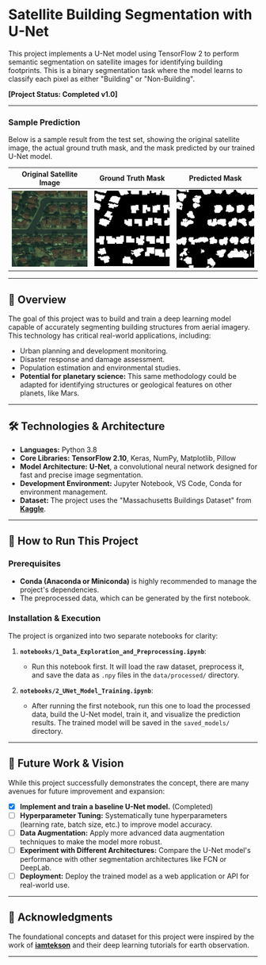 # Satellite Building Segmentation with U-Net

This project implements a U-Net model using TensorFlow 2 to perform semantic segmentation on satellite images for identifying building footprints. This is a binary segmentation task where the model learns to classify each pixel as either "Building" or "Non-Building".

**[Project Status: Completed v1.0]**

---

### Sample Prediction

Below is a sample result from the test set, showing the original satellite image, the actual ground truth mask, and the mask predicted by our trained U-Net model.

| Original Satellite Image | Ground Truth Mask | Predicted Mask |
| :---: | :---: | :---: |
| <img src="./results/example_3_original.png" width="200"/> | <img src="./results/example_3_ground_truth.png" width="200"/> | <img src="./results/example_3_predicted.png" width="200"/> |

---

## 🌟 Overview

The goal of this project was to build and train a deep learning model capable of accurately segmenting building structures from aerial imagery. This technology has critical real-world applications, including:
- Urban planning and development monitoring.
- Disaster response and damage assessment.
- Population estimation and environmental studies.
- **Potential for planetary science:** This same methodology could be adapted for identifying structures or geological features on other planets, like Mars.

---

## 🛠️ Technologies & Architecture

- **Languages:** Python 3.8
- **Core Libraries:** **TensorFlow 2.10**, Keras, NumPy, Matplotlib, Pillow
- **Model Architecture:** **U-Net**, a convolutional neural network designed for fast and precise image segmentation.
- **Development Environment:** Jupyter Notebook, VS Code, Conda for environment management.
- **Dataset:** The project uses the "Massachusetts Buildings Dataset" from **[Kaggle](https://www.kaggle.com/datasets/tekbahadurkshetri/building-mapping)**.

---

## 🚀 How to Run This Project

### Prerequisites

- **Conda (Anaconda or Miniconda)** is highly recommended to manage the project's dependencies.
- The preprocessed data, which can be generated by the first notebook.

### Installation & Execution

The project is organized into two separate notebooks for clarity:

1.  **`notebooks/1_Data_Exploration_and_Preprocessing.ipynb`**:
    -   Run this notebook first. It will load the raw dataset, preprocess it, and save the data as `.npy` files in the `data/processed/` directory.

2.  **`notebooks/2_UNet_Model_Training.ipynb`**:
    -   After running the first notebook, run this one to load the processed data, build the U-Net model, train it, and visualize the prediction results. The trained model will be saved in the `saved_models/` directory.

---

## 🔮 Future Work & Vision

While this project successfully demonstrates the concept, there are many avenues for future improvement and expansion:
- [x] **Implement and train a baseline U-Net model.** (Completed)
- [ ] **Hyperparameter Tuning:** Systematically tune hyperparameters (learning rate, batch size, etc.) to improve model accuracy.
- [ ] **Data Augmentation:** Apply more advanced data augmentation techniques to make the model more robust.
- [ ] **Experiment with Different Architectures:** Compare the U-Net model's performance with other segmentation architectures like FCN or DeepLab.
- [ ] **Deployment:** Deploy the trained model as a web application or API for real-world use.

---

## 🙏 Acknowledgments

The foundational concepts and dataset for this project were inspired by the work of [**iamtekson**](https://github.com/iamtekson) and their deep learning tutorials for earth observation.

---